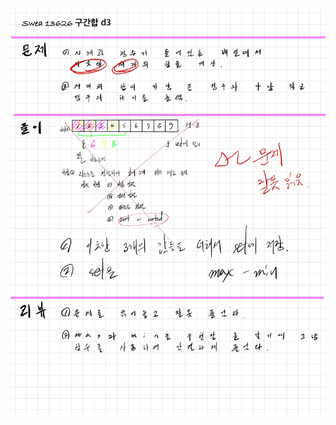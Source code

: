 ![2A13569B-C129-4104-8BD7-FED809EA7FE5.jpeg](README_assets/f593bbc65a311b8ab7f2af2e192d43eb826880cb.jpeg)
